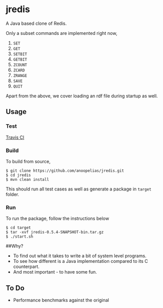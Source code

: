 # jredis

A Java based clone of Redis.

Only a subset commands are implemented right now,

1.  `SET`
2.  `GET`
3.  `SETBIT`
4.  `GETBIT`
6.  `ZCOUNT`
7.  `ZCARD`
8.  `ZRANGE`
9.  `SAVE`
10. `QUIT`

Apart from the above, we cover loading an rdf file during startup as well.

## Usage

### Test

[Travis CI](https://travis-ci.org/anoopelias/jredis)

### Build

To build from source,

```
$ git clone https://github.com/anoopelias/jredis.git
$ cd jredis
$ mvn clean install
```
This should run all test cases as well as generate a package in `target` folder.

### Run

To run the package, follow the instructions below
```
$ cd target
$ tar -xvf jredis-0.5.4-SNAPSHOT-bin.tar.gz
$ ./start.sh

```

##Why?

* To find out what it takes to write a bit of system level programs.
* To see how different is a Java implementation compared to its C counterpart.
* And most important - to have some fun.

## To Do
* Performance benchmarks against the original
